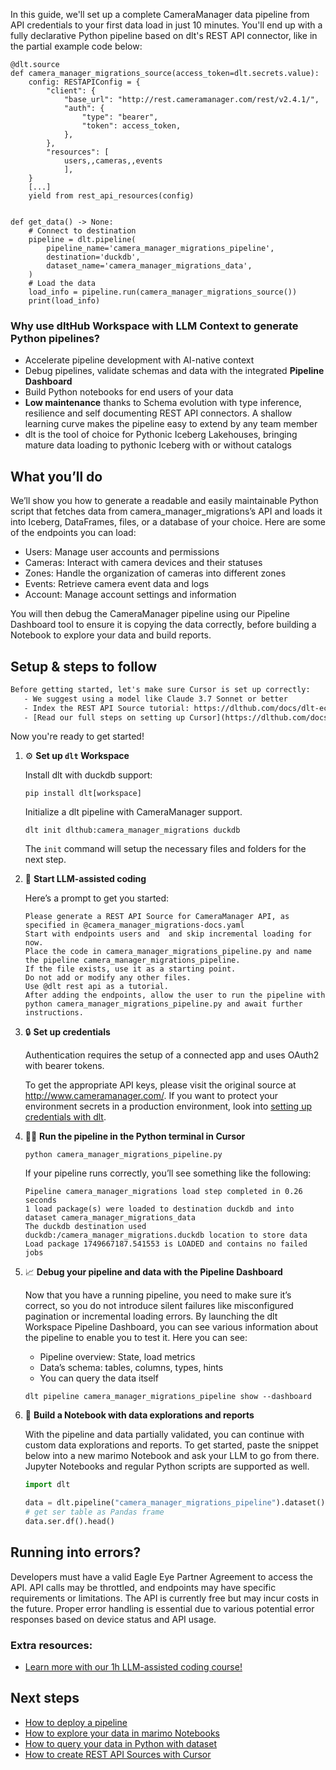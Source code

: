 In this guide, we'll set up a complete CameraManager data pipeline from API credentials to your first data load in just 10 minutes. You'll end up with a fully declarative Python pipeline based on dlt's REST API connector, like in the partial example code below:

```python-outcome
@dlt.source
def camera_manager_migrations_source(access_token=dlt.secrets.value):
    config: RESTAPIConfig = {
        "client": {
            "base_url": "http://rest.cameramanager.com/rest/v2.4.1/",
            "auth": {
                "type": "bearer",
                "token": access_token,
            },
        },
        "resources": [
            users,,cameras,,events
            ],
    }
    [...]
    yield from rest_api_resources(config)


def get_data() -> None:
    # Connect to destination
    pipeline = dlt.pipeline(
        pipeline_name='camera_manager_migrations_pipeline',
        destination='duckdb',
        dataset_name='camera_manager_migrations_data', 
    )
    # Load the data
    load_info = pipeline.run(camera_manager_migrations_source())
    print(load_info) 
```

### Why use dltHub Workspace with LLM Context to generate Python pipelines?

- Accelerate pipeline development with AI-native context
- Debug pipelines, validate schemas and data with the integrated **Pipeline Dashboard**
- Build Python notebooks for end users of your data
- **Low maintenance** thanks to Schema evolution with type inference, resilience and self documenting REST API connectors. A shallow learning curve makes the pipeline easy to extend by any team member
- dlt is the tool of choice for Pythonic Iceberg Lakehouses, bringing mature data loading to pythonic Iceberg with or without catalogs

## What you’ll do

We’ll show you how to generate a readable and easily maintainable Python script that fetches data from camera_manager_migrations’s API and loads it into Iceberg, DataFrames, files, or a database of your choice. Here are some of the endpoints you can load:

- Users: Manage user accounts and permissions
- Cameras: Interact with camera devices and their statuses
- Zones: Handle the organization of cameras into different zones
- Events: Retrieve camera event data and logs
- Account: Manage account settings and information

You will then debug the CameraManager pipeline using our Pipeline Dashboard tool to ensure it is copying the data correctly, before building a Notebook to explore your data and build reports.

## Setup & steps to follow

```default
Before getting started, let's make sure Cursor is set up correctly:
   - We suggest using a model like Claude 3.7 Sonnet or better
   - Index the REST API Source tutorial: https://dlthub.com/docs/dlt-ecosystem/verified-sources/rest_api/ and add it to context as **@dlt rest api**
   - [Read our full steps on setting up Cursor](https://dlthub.com/docs/dlt-ecosystem/llm-tooling/cursor-restapi#23-configuring-cursor-with-documentation)
```

Now you're ready to get started!

1. ⚙️ **Set up `dlt` Workspace**
    
    Install dlt with duckdb support:
    ```shell
    pip install dlt[workspace]
    ```

    Initialize a dlt pipeline with CameraManager support.
    ```shell
    dlt init dlthub:camera_manager_migrations duckdb
    ```

    The `init` command will setup the necessary files and folders for the next step.
    
2. 🤠 **Start LLM-assisted coding**
    
    Here’s a prompt to get you started:
    
    ```prompt
    Please generate a REST API Source for CameraManager API, as specified in @camera_manager_migrations-docs.yaml 
    Start with endpoints users and  and skip incremental loading for now. 
    Place the code in camera_manager_migrations_pipeline.py and name the pipeline camera_manager_migrations_pipeline. 
    If the file exists, use it as a starting point. 
    Do not add or modify any other files. 
    Use @dlt rest api as a tutorial. 
    After adding the endpoints, allow the user to run the pipeline with python camera_manager_migrations_pipeline.py and await further instructions.
    ```

    
3. 🔒 **Set up credentials** 
    
    Authentication requires the setup of a connected app and uses OAuth2 with bearer tokens.
    
    To get the appropriate API keys, please visit the original source at http://www.cameramanager.com/.
    If you want to protect your environment secrets in a production environment, look into [setting up credentials with dlt](https://dlthub.com/docs/walkthroughs/add_credentials).
    
4. 🏃‍♀️ **Run the pipeline in the Python terminal in Cursor**
    
    ```shell
    python camera_manager_migrations_pipeline.py
    ```
    
    If your pipeline runs correctly, you’ll see something like the following:
    
    ```shell
    Pipeline camera_manager_migrations load step completed in 0.26 seconds
    1 load package(s) were loaded to destination duckdb and into dataset camera_manager_migrations_data
    The duckdb destination used duckdb:/camera_manager_migrations.duckdb location to store data
    Load package 1749667187.541553 is LOADED and contains no failed jobs
    ```
    
5. 📈 **Debug your pipeline and data with the Pipeline Dashboard**

    Now that you have a running pipeline, you need to make sure it’s correct, so you do not introduce silent failures like misconfigured pagination or incremental loading errors. By launching the dlt Workspace Pipeline Dashboard, you can see various information about the pipeline to enable you to test it. Here you can see:
    - Pipeline overview: State, load metrics
    - Data’s schema: tables, columns, types, hints
    - You can query the data itself
    
    ```shell
    dlt pipeline camera_manager_migrations_pipeline show --dashboard
    ```
    
6. 🐍 **Build a Notebook with data explorations and reports**

    With the pipeline and data partially validated, you can continue with custom data explorations and reports. To get started, paste the snippet below into a new marimo Notebook and ask your LLM to go from there. Jupyter Notebooks and regular Python scripts are supported as well.

    
    ```python
    import dlt

   data = dlt.pipeline("camera_manager_migrations_pipeline").dataset()
   # get ser table as Pandas frame
   data.ser.df().head()
    ```

## Running into errors?

Developers must have a valid Eagle Eye Partner Agreement to access the API. API calls may be throttled, and endpoints may have specific requirements or limitations. The API is currently free but may incur costs in the future. Proper error handling is essential due to various potential error responses based on device status and API usage.

### Extra resources:

- [Learn more with our 1h LLM-assisted coding course!](https://www.youtube.com/watch?v=GGid70rnJuM)

## Next steps

- [How to deploy a pipeline](https://dlthub.com/docs/walkthroughs/deploy-a-pipeline)
- [How to explore your data in marimo Notebooks](https://dlthub.com/docs/general-usage/dataset-access/marimo)
- [How to query your data in Python with dataset](https://dlthub.com/docs/general-usage/dataset-access/dataset)
- [How to create REST API Sources with Cursor](https://dlthub.com/docs/dlt-ecosystem/llm-tooling/cursor-restapi)